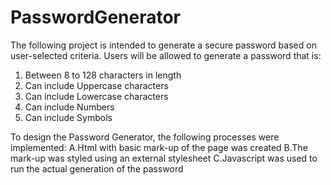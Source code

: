 # PasswordGenerator
The following project is intended to generate a secure password based on user-selected criteria. Users will be allowed to generate a password that is:

1. Between 8 to 128 characters in length 
2. Can include Uppercase characters 
3. Can include Lowercase characters 
4. Can include Numbers 
5. Can include Symbols 

To design the Password Generator, the following processes were implemented:
A.Html with basic mark-up of the page was created
B.The mark-up was styled using an external stylesheet
C.Javascript was used to run the actual generation of the password 
